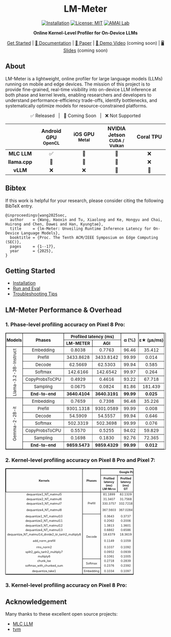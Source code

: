 <div align="center">

# LM-Meter  
[![Installation](https://img.shields.io/badge/docs-latest-green)](https://github.com/amai-gsu/lm-Meter-Private-Experiment/tree/main/docs)
[![License: MIT](https://img.shields.io/badge/License-MIT-yellow.svg)](./LICENSE)
[![AMAI Lab](https://img.shields.io/badge/AMAI%20Lab-GSU-blue)](https://www.amai-gsu.us/)

**Online Kernel-Level Profiler for On-Device LLMs**

[Get Started](docs/install.md) | [📘 Documentation](docs/) | [📑 Paper](https://www.amai-gsu.us/wp-content/uploads/2025/lm-meter.pdf) | [🎥 Demo Video](#) (coming soon) | [🖥️ Slides](#) (coming soon)

</div>

## About
LM-Meter is a lightweight, online profiler for large language models (LLMs) running on mobile and edge devices. The mission of this project is to provide fine-grained, real-time visibility into on-device LLM inference at both phase and kernel levels, enabling researchers and developers to understand performance-efficiency trade-offs, identify bottlenecks, and systematically optimize models for resource-constrained platforms.

<div align="center">
<p align="center">
  ✅ Released &nbsp;&nbsp;|&nbsp;&nbsp; 🚧 Coming Soon &nbsp;&nbsp;|&nbsp;&nbsp; ❌ Not Supported
</p>
<table style="width:100%; text-align:center;">
  <thead>
    <tr>
      <th style="width:15%"></th>
      <th style="width:20%">Android GPU<br/><sub>OpenCL</sub></th>
      <th style="width:20%">iOS GPU<br/><sub>Metal</sub></th>
      <th style="width:20%">NVIDIA Jetson<br/><sub>CUDA / Vulkan</sub></th>
      <th style="width:20%">Coral TPU<br/></th>
    </tr>
  </thead>
  <tbody>
    <tr>
      <td><b>MLC LLM</b></td>
      <td align="center">✅</td>
      <td align="center">🚧</td>
      <td align="center">🚧</td>
      <td align="center">❌</td>
    </tr>
    <tr>
      <td><b>llama.cpp</b></td>
      <td align="center">🚧</td>
      <td align="center">🚧</td>
      <td align="center">🚧</td>
      <td align="center">❌</td>
    </tr>
    <tr>
      <td><b>vLLM</b></td>
      <td align="center">❌</td>
      <td align="center">❌</td>
      <td align="center">🚧</td>
      <td align="center">🚧</td>
    </tr>
  </tbody>
</table>
</div>

## Bibtex
If this work is helpful for your research, please consider citing the following BibTeX entry.

```
@inproceedings{wang2025sec,
  author    = {Wang, Haoxin and Tu, Xiaolong and Ke, Hongyu and Chai, Huirong and Chen, Dawei and Han, Kyungtae},
  title     = {lm-Meter: Unveiling Runtime Inference Latency for On-Device Language Models},
  booktitle = {Proc. The Tenth ACM/IEEE Symposium on Edge Computing (SEC)},
  pages     = {1--17},
  year      = {2025},
}
```

## Getting Started
- [Installation](docs/install.md) 
- [Run and Eval](docs/eval.md)
- [Troubleshooting Tips](docs/common-errors.md)

## LM-Meter Performance & Overhead

### 1. Phase-level profiling accuracy on Pixel 8 Pro:

<table border="1" cellspacing="0" cellpadding="2" style="border-collapse: collapse; width:100%; text-align:center;">
  <thead>
    <tr>
      <th rowspan="2" style="border: 1px solid #000; padding: 2px;"><sub>Models</sub></th>
      <th rowspan="2" style="border: 1px solid #000; padding: 2px;"><sub>Phases</sub></th>
      <th colspan="2" style="border: 1px solid #000; padding: 2px;"><sub>Profiled latency (ms)</sub></th>
      <th rowspan="2" style="border: 1px solid #000; padding: 2px;"><sub>α (%)</sub></th>
      <th rowspan="2" style="border: 1px solid #000; padding: 2px;"><sub>ε★ (μs/ms)</sub></th>
    </tr>
    <tr>
      <th style="border: 1px solid #000; padding: 2px;"><sub>LM-METER</sub></th>
      <th style="border: 1px solid #000; padding: 2px;"><sub>AGI</sub></th>
    </tr>
  </thead>

  <tbody>
    <!-- Llama -->
    <tr>
      <td rowspan="7" style="border: 1px solid #000; padding: 2px; writing-mode: vertical-rl; transform: rotate(180deg);"><sub>Llama-3.2-3B-Instruct</sub></td>
      <td><sub>Embedding</sub></td><td><sub>0.8038</sub></td><td><sub>0.7763</sub></td><td><sub>96.46</sub></td><td><sub>35.412</sub></td>
    </tr>
    <tr><td><sub>Prefill</sub></td><td><sub>3433.8628</sub></td><td><sub>3433.8142</sub></td><td><sub>99.99</sub></td><td><sub>0.014</sub></td></tr>
    <tr><td><sub>Decode</sub></td><td><sub>62.5669</sub></td><td><sub>62.5303</sub></td><td><sub>99.94</sub></td><td><sub>0.585</sub></td></tr>
    <tr><td><sub>Softmax</sub></td><td><sub>142.6166</sub></td><td><sub>142.6542</sub></td><td><sub>99.97</sub></td><td><sub>0.264</sub></td></tr>
    <tr><td><sub>CopyProbsToCPU</sub></td><td><sub>0.4929</sub></td><td><sub>0.4616</sub></td><td><sub>93.22</sub></td><td><sub>67.718</sub></td></tr>
    <tr><td><sub>Sampling</sub></td><td><sub>0.0675</sub></td><td><sub>0.0824</sub></td><td><sub>81.86</sub></td><td><sub>181.439</sub></td></tr>
    <tr><td><b><sub>End-to-end</sub></b></td><td><b><sub>3640.4104</sub></b></td><td><b><sub>3640.3191</sub></b></td><td><b><sub>99.99</sub></b></td><td><b><sub>0.025</sub></b></td></tr>
    <!-- Gemma -->
    <tr>
      <td rowspan="7" style="border: 1px solid #000; padding: 2px; writing-mode: vertical-rl; transform: rotate(180deg);"><sub>Gemma-2-2B-it</sub></td>
      <td><sub>Embedding</sub></td><td><sub>0.7659</sub></td><td><sub>0.7398</sub></td><td><sub>96.48</sub></td><td><sub>35.226</sub></td>
    </tr>
    <tr><td><sub>Prefill</sub></td><td><sub>9301.1318</sub></td><td><sub>9301.0589</sub></td><td><sub>99.99</sub></td><td><sub>0.008</sub></td></tr>
    <tr><td><sub>Decode</sub></td><td><sub>54.5909</sub></td><td><sub>54.5557</sub></td><td><sub>99.94</sub></td><td><sub>0.646</sub></td></tr>
    <tr><td><sub>Softmax</sub></td><td><sub>502.3319</sub></td><td><sub>502.3698</sub></td><td><sub>99.99</sub></td><td><sub>0.076</sub></td></tr>
    <tr><td><sub>CopyProbsToCPU</sub></td><td><sub>0.5570</sub></td><td><sub>0.5255</sub></td><td><sub>94.02</sub></td><td><sub>59.829</sub></td></tr>
    <tr><td><sub>Sampling</sub></td><td><sub>0.1698</sub></td><td><sub>0.1830</sub></td><td><sub>92.76</sub></td><td><sub>72.365</sub></td></tr>
    <tr><td><b><sub>End-to-end</sub></b></td><td><b><sub>9859.5473</sub></b></td><td><b><sub>9859.4329</sub></b></td><td><b><sub>99.99</sub></b></td><td><b><sub>0.012</sub></b></td></tr>
  </tbody>
</table>




### 2. Kernel-level profiling accuracy on Pixel 8 Pro and Pixel 7:

<table style="border-collapse: collapse; width: 80%; font-size: 9px; text-align: center; border: 1px solid #000;">
  <thead>
    <tr>
      <th rowspan="2" style="border: 1px solid #000; padding: 4px;">Kernels</th>
      <th rowspan="2" style="border: 1px solid #000; padding: 4px;">Phases</th>
      <th colspan="4" style="border: 1px solid #000; padding: 4px;">Google Pixel 8 Pro</th>
      <th colspan="2" style="border: 1px solid #000; padding: 4px;">Google Pixel 7</th>
    </tr>
    <tr>
      <th style="border: 1px solid #000; padding: 4px;">Profiled latency (ms)<br><span style="font-variant: small-caps;">LM-Meter</span></th>
      <th style="border: 1px solid #000; padding: 4px;">Profiled latency (ms)<br>GT</th>
      <th style="border: 1px solid #000; padding: 4px;">α (%)</th>
      <th style="border: 1px solid #000; padding: 4px;">ε★ (μs/ms)</th>
      <th style="border: 1px solid #000; padding: 4px;">α (%)</th>
      <th style="border: 1px solid #000; padding: 4px;">ε★ (μs/ms)</th>
    </tr>
  </thead>

  <tbody>
    <!-- Prefill -->
    <tr><td>dequantize1_NT_matmul5</td><td rowspan="4" style="border: 1px solid #000; padding: 4px;">Prefill</td><td>81.1899</td><td>82.1329</td><td>98.85</td><td>11.481</td><td>98.88</td><td>11.212</td></tr>
    <tr><td>dequantize2_NT_matmul6</td><td>31.3407</td><td>31.7568</td><td>98.69</td><td>13.103</td><td>95.18</td><td>48.209</td></tr>
    <tr><td>dequantize3_NT_matmul7</td><td>330.3757</td><td>332.7218</td><td>99.29</td><td>7.051</td><td>98.87</td><td>11.328</td></tr>
    <tr><td>dequantize4_NT_matmul8</td><td>367.5603</td><td>367.0284</td><td><b>99.86 (highest)</b></td><td>1.449</td><td>99.11</td><td>8.896</td></tr>
    <!-- Decode -->
    <tr><td>dequantize1_NT_matmul10</td><td rowspan="9" style="border: 1px solid #000; padding: 4px;">Decode</td><td>0.3643</td><td>0.3737</td><td>97.46</td><td>25.391</td><td>97.19</td><td>28.145</td></tr>
    <tr><td>dequantize2_NT_matmul11</td><td>0.2062</td><td>0.2006</td><td>97.23</td><td>27.706</td><td>98.14</td><td>18.587</td></tr>
    <tr><td>dequantize3_NT_matmul12</td><td>1.3813</td><td>1.3601</td><td>98.44</td><td>15.587</td><td>98.17</td><td>18.267</td></tr>
    <tr><td>dequantize4_NT_matmul13</td><td>0.6862</td><td>0.6586</td><td>95.81</td><td>41.921</td><td>97.50</td><td>25.044</td></tr>
    <tr><td>dequantize_NT_matmul14_divide2_tir_tanh2_multiply8</td><td>18.4379</td><td>18.3619</td><td>99.59</td><td>4.147</td><td>98.13</td><td>18.705</td></tr>
    <tr><td>add_norm_prefill</td><td>0.1149</td><td>0.1059</td><td><b>91.51 (lowest)</b></td><td>84.891</td><td>93.29</td><td>67.080</td></tr>
    <tr><td>rms_norm2</td><td>0.1037</td><td>0.1092</td><td>94.93</td><td>50.641</td><td>92.65</td><td>73.531</td></tr>
    <tr><td>split2_gelu_tanh2_multiply7</td><td>0.0952</td><td>0.0939</td><td>98.62</td><td>13.727</td><td>93.75</td><td>62.517</td></tr>
    <tr><td>multiply6</td><td>0.1061</td><td>0.1005</td><td>94.35</td><td>56.546</td><td><b>90.31</b></td><td>96.934</td></tr>
    <!-- Softmax -->
    <tr><td>chunk_lse</td><td rowspan="2" style="border: 1px solid #000; padding: 4px;">Softmax</td><td>0.2718</td><td>0.2839</td><td>95.53</td><td>44.735</td><td>99.39</td><td>6.026</td></tr>
    <tr><td>softmax_with_chunked_sum</td><td>0.2376</td><td>0.2392</td><td>99.33</td><td>6.689</td><td><b>99.40</b></td><td>5.992</td></tr>
    <!-- Embedding -->
    <tr><td>dequantize_take1</td><td style="border: 1px solid #000; padding: 4px;">Embedding</td><td>0.1034</td><td>0.1097</td><td>94.26</td><td>57.429</td><td>95.73</td><td>42.676</td></tr>
  </tbody>
</table>

### 3. Kernel-level profiling accuracy on Pixel 8 Pro:



## Acknowledgement

Many thanks to these excellent open source projects:
- [MLC LLM](https://llm.mlc.ai/) 
- [tvm](https://github.com/apache/tvm)